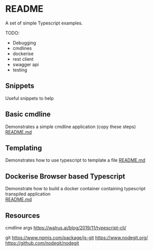 # README
A set of simple Typescript examples. 

TODO:
* Debugging 
* cmdlines
* dockerise
* rest client
* swagger api
* testing 

## Snippets
Useful snippets to help


## Basic cmdline 
Demonstrates a simple cmdline application (copy these steps)  
[README.md](./01_basic_cmdline/README.md)  

## Templating
Demonstrates how to use typescript to template a file
[README.md](./02_templating/README.md)  

## Dockerise Browser based Typescript
Demonstrate how to build a docker container containing typescript transpiled application  
[README.md](./06_dockerise_browser_typescript/README.md)  

## Resources
cmdline args
https://walrus.ai/blog/2019/11/typescript-cli/

git
https://www.npmjs.com/package/js-git
https://www.nodegit.org/
https://github.com/nodegit/nodegit

